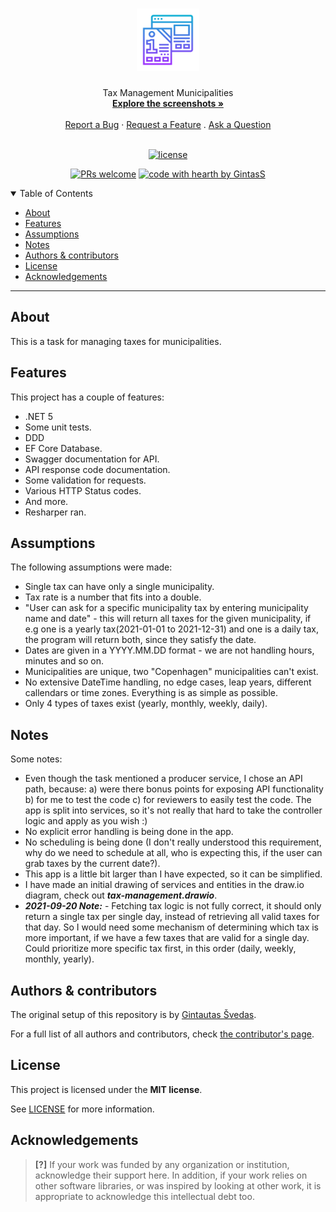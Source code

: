 <h1 align="center">
  <a href="https://github.com/GintasS/tax-management-municipalities">
    <!-- Please provide path to your logo here -->
    <img src="docs/images/logo.svg" alt="Logo" width="100" height="100">
  </a>
</h1>

<div align="center">
  Tax Management Municipalities
  <br />
  <a href="#about"><strong>Explore the screenshots »</strong></a>
  <br />
  <br />
  <a href="https://github.com/GintasS/tax-management-municipalities/issues/new?assignees=&labels=bug&template=01_BUG_REPORT.md&title=bug%3A+">Report a Bug</a>
  ·
  <a href="https://github.com/GintasS/tax-management-municipalities/issues/new?assignees=&labels=enhancement&template=02_FEATURE_REQUEST.md&title=feat%3A+">Request a Feature</a>
  .
  <a href="https://github.com/GintasS/tax-management-municipalities/issues/new?assignees=&labels=question&template=04_SUPPORT_QUESTION.md&title=support%3A+">Ask a Question</a>
</div>

<div align="center">
<br />

[![license](https://img.shields.io/github/license/GintasS/tax-management-municipalities.svg?style=flat-square)](LICENSE)

[![PRs welcome](https://img.shields.io/badge/PRs-welcome-ff69b4.svg?style=flat-square)](https://github.com/GintasS/tax-management-municipalities/issues?q=is%3Aissue+is%3Aopen+label%3A%22help+wanted%22)
[![code with hearth by GintasS](https://img.shields.io/badge/%3C%2F%3E%20with%20%E2%99%A5%20by-GintasS-ff1414.svg?style=flat-square)](https://github.com/GintasS)

</div>

<details open="open">
<summary>Table of Contents</summary>

- [About](#about)
- [Features](#features)
- [Assumptions](#assumptions)
- [Notes](#notes)
- [Authors & contributors](#authors--contributors)
- [License](#license)
- [Acknowledgements](#acknowledgements)

</details>

---

## About

This is a task for managing taxes for municipalities.

## Features

This project has a couple of features:
- .NET 5
- Some unit tests.
- DDD
- EF Core Database.
- Swagger documentation for API.
- API response code documentation.
- Some validation for requests.
- Various HTTP Status codes.
- And more.
- Resharper ran.

## Assumptions

The following assumptions were made:
- Single tax can have only a single municipality.
- Tax rate is a number that fits into a double.
- "User can ask for a specific municipality tax by entering municipality name and date" - this will return all taxes for the given municipality, if e.g one is a yearly tax(2021-01-01 to 2021-12-31) and one is a daily tax, the program will return both, since they satisfy the date.
- Dates are given in a YYYY.MM.DD format - we are not handling hours, minutes and so on.
- Municipalities are unique, two "Copenhagen" municipalities can't exist.
- No extensive DateTime handling, no edge cases, leap years, different callendars or time zones. Everything is as simple as possible.
- Only 4 types of taxes exist (yearly, monthly, weekly, daily).

## Notes

Some notes:
- Even though the task mentioned a producer service, I chose an API path, because: a) were there bonus points for exposing API functionality b) for me to test the code c) for reviewers to easily test the code. The app is split into services, so it's not really that hard to take the controller logic and apply as you wish :)
- No explicit error handling is being done in the app.
- No scheduling is being done (I don't really understood this requirement, why do we need to schedule at all, who is expecting this, if the user can grab taxes by the current date?).
- This app is a little bit larger than I have expected, so it can be simplified.
- I have made an initial drawing of services and entities in the draw.io diagram, check out ***tax-management.drawio***.
- ***2021-09-20 Note:*** - Fetching tax logic is not fully correct, it should only return a single tax per single day, instead of retrieving all valid taxes for that day. So I would need some mechanism of determining which tax is more important, if we have a few taxes that are valid for a single day. Could prioritize more specific tax first, in this order (daily, weekly, monthly, yearly).

## Authors & contributors

The original setup of this repository is by [Gintautas Švedas](https://github.com/GintasS).

For a full list of all authors and contributors, check [the contributor's page](https://github.com/GintasS/tax-management-municipalities/contributors).

## License

This project is licensed under the **MIT license**.

See [LICENSE](LICENSE) for more information.

## Acknowledgements

> **[?]**
> If your work was funded by any organization or institution, acknowledge their support here.
> In addition, if your work relies on other software libraries, or was inspired by looking at other work, it is appropriate to acknowledge this intellectual debt too.
